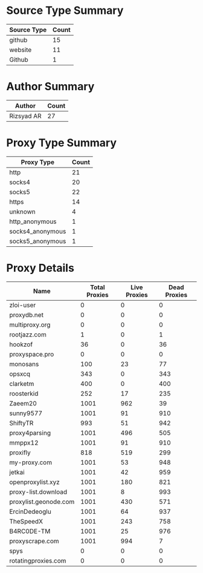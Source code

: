 # Source Type Summary

| Source Type | Count |
|-------------|-------|
| github | 15 |
| website | 11 |
| Github | 1 |


# Author Summary

| Author | Count |
|--------|-------|
| Rizsyad AR | 27 |


# Proxy Type Summary

| Proxy Type | Count |
|------------|-------|
| http | 21 |
| socks4 | 20 |
| socks5 | 22 |
| https | 14 |
| unknown | 4 |
| http_anonymous | 1 |
| socks4_anonymous | 1 |
| socks5_anonymous | 1 |


# Proxy Details

| Name | Total Proxies | Live Proxies | Dead Proxies |
|------|---------------|--------------|---------------|
| zloi-user | 0 | 0 | 0 |
| proxydb.net | 0 | 0 | 0 |
| multiproxy.org | 0 | 0 | 0 |
| rootjazz.com | 1 | 0 | 1 |
| hookzof | 36 | 0 | 36 |
| proxyspace.pro | 0 | 0 | 0 |
| monosans | 100 | 23 | 77 |
| opsxcq | 343 | 0 | 343 |
| clarketm | 400 | 0 | 400 |
| roosterkid | 252 | 17 | 235 |
| Zaeem20 | 1001 | 962 | 39 |
| sunny9577 | 1001 | 91 | 910 |
| ShiftyTR | 993 | 51 | 942 |
| proxy4parsing | 1001 | 496 | 505 |
| mmppx12 | 1001 | 91 | 910 |
| proxifly | 818 | 519 | 299 |
| my-proxy.com | 1001 | 53 | 948 |
| jetkai | 1001 | 42 | 959 |
| openproxylist.xyz | 1001 | 180 | 821 |
| proxy-list.download | 1001 | 8 | 993 |
| proxylist.geonode.com | 1001 | 430 | 571 |
| ErcinDedeoglu | 1001 | 64 | 937 |
| TheSpeedX | 1001 | 243 | 758 |
| B4RC0DE-TM | 1001 | 25 | 976 |
| proxyscrape.com | 1001 | 994 | 7 |
| spys | 0 | 0 | 0 |
| rotatingproxies.com | 0 | 0 | 0 |
